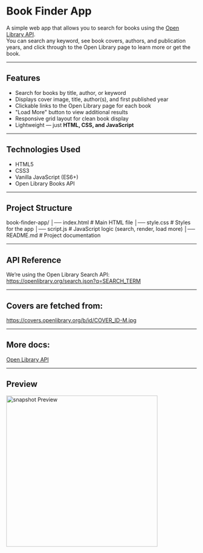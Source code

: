  # Book Finder App

A simple web app that allows you to search for books using the [Open Library API](https://openlibrary.org/developers/api).  
You can search any keyword, see book covers, authors, and publication years, and click through to the Open Library page to learn more or get the book.

---

## Features
- Search for books by title, author, or keyword  
- Displays cover image, title, author(s), and first published year  
- Clickable links to the Open Library page for each book  
- "Load More" button to view additional results  
- Responsive grid layout for clean book display  
- Lightweight — just **HTML, CSS, and JavaScript**  

---

## Technologies Used
- HTML5  
- CSS3  
- Vanilla JavaScript (ES6+)  
- Open Library Books API  

---

## Project Structure
book-finder-app/
│── index.html # Main HTML file
│── style.css # Styles for the app
│── script.js # JavaScript logic (search, render, load more)
│── README.md # Project documentation

---

## API Reference
We’re using the Open Library Search API:
https://openlibrary.org/search.json?q=SEARCH_TERM

---

## Covers are fetched from:
https://covers.openlibrary.org/b/id/COVER_ID-M.jpg

---

## More docs: 
<a href="https://openlibrary.org/developers/api">Open Library API</a>

---

## Preview
<img src="/assets/snapshot.png" alt="snapshot Preview" width="400">
